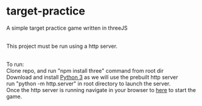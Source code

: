 # target-practice

A simple target practice game written in threeJS<br /><br />

This project must be run using a http server.<br /><br />

To run:<br />
  Clone repo, and run "npm install three" command from root dir<br />
  Download and install [Python 3](https://www.python.org/) as we will use the prebuilt http server<br />
  run "python -m http.server" in root directory to launch the server.<br />
  Once the http server is running navigate in your browser to [here](http://localhost:8000/three.html) to start the game.<br />
